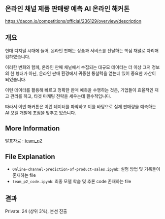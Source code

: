 ## 온라인 채널 제품 판매량 예측 AI 온라인 해커톤
https://dacon.io/competitions/official/236129/overview/description

## 개요
현대 디지털 시대에 들어, 온라인 판매는 상품과 서비스를 전달하는 핵심 채널로 자리매김하였습니다.

이러한 변화와 함께, 온라인 판매 채널에서 수집되는 대규모 데이터는 더 이상 그저 정보의 한 형태가 아닌, 온라인 판매 환경에서 귀중한 통찰력을 얻는데 있어 중요한 자산이 되었습니다.

이런 데이터를 활용해 빠르고 정확한 판매 예측을 수행하는 것은, 기업들이 효율적인 재고 관리를 하고, 타겟 마케팅 전략을 세우는데 필수적입니다. 

따라서 이번 해커톤은 이런 데이터를 파악하고 이를 바탕으로 실제 판매량을 예측하는 AI 모델 개발에 초점을 맞추고 있습니다. 

## More Information
발표자료 : [team_p2]()

## File Explanation
- `Online-channel-prediction-of-product-sales.ipynb`: 실험 방법 및 기록들이 존재하는 file
- `team_p2_code.ipynb`: 최종 모델 학습 및 추론 code 존재하는 file
  
## 결과
Private: 24 (상위 3%), 본선 진출
